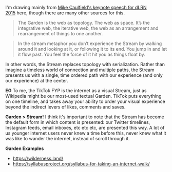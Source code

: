 I'm drawing mainly from [Mike Caulfield's keynote speech for dLRN 2015](https://hapgood.us/2015/10/17/the-garden-and-the-stream-a-technopastoral/) here, though there are many other sources for this.

> The Garden is the web as topology. The web as space. It’s the integrative web, the iterative web, the web as an arrangement and rearrangement of things to one another.

> In the stream metaphor you don’t experience the Stream by walking around it and looking at it, or following it to its end. You jump in and let it flow past. You feel the force of it hit you as things float by.

In other words, the Stream replaces topology with serialization. Rather than imagine a timeless world of connection and multiple paths, the Stream presents us with a single, time ordered path with our experience (and only our experience) at the center.

**EG**
To me, the TikTok FYP is the internet as a visual Stream, just as Wikipedia might be our most-used textual Garden. TikTok puts everything on one timeline, and takes away your ability to order your visual experience beyond the indirect levers of likes, comments and saves. 

**Garden > Stream!**
I think it's important to note that the Stream has become the default form in which content is presented: our Twitter timelines, Instagram feeds, email inboxes, etc etc etc, are presented this way. A lot of us younger internet users never knew a time before this, never knew what it was like to wander the internet, instead of scroll through it. 

**Garden Examples** 
* https://wilderness.land/
* https://syllabusproject.org/syllabus-for-taking-an-internet-walk/